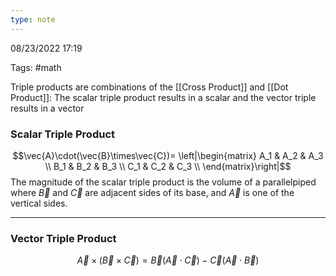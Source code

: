 ```yaml
---
type: note
---
```

08/23/2022 17:19

Tags: #math 

Triple products are combinations of the [[Cross Product]] and [[Dot Product]]: The scalar triple product results in a scalar and the vector triple results in a vector

### Scalar Triple Product
$$\vec{A}\cdot(\vec{B}\times\vec{C})=
\left|\begin{matrix}
	A_1 & A_2 & A_3 \\
	B_1 & B_2 & B_3 \\
	C_1 & C_2 & C_3 \\
\end{matrix}\right|$$
The magnitude of the scalar triple product is the volume of a parallelpiped where $\vec B$ and $\vec C$ are adjacent sides of its base, and $\vec A$ is one of the vertical sides.

---

### Vector Triple Product
$$
\vec{A}\times(\vec{B}\times\vec{C})=\vec{B}(\vec{A}\cdot\vec{C})-\vec{C}(\vec{A}\cdot\vec{B})
$$
